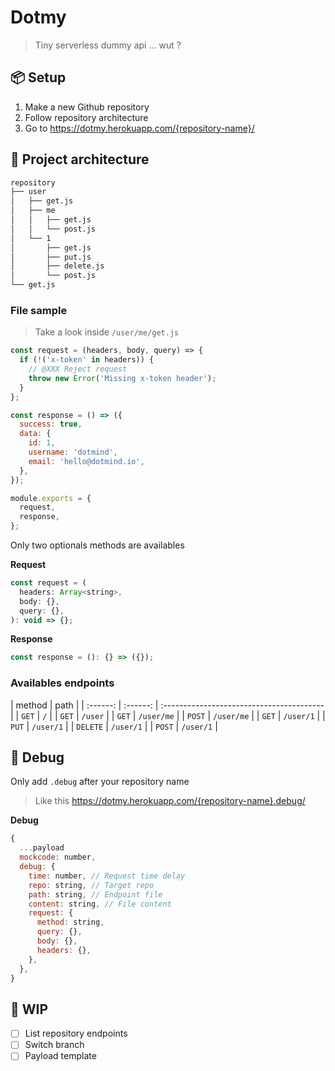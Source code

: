 # Dotmy

> Tiny serverless dummy api ... wut ?

## 📦 Setup

1. Make a new Github repository
2. Follow repository architecture
3. Go to https://dotmy.herokuapp.com/{repository-name}/

## 📁 Project architecture

```bash
repository
├── user
│   ├── get.js
│   ├── me
│   │   ├── get.js
│   │   └── post.js
│   └── 1
│       ├── get.js
│       ├── put.js
│       ├── delete.js
│       └── post.js
└── get.js
```

### File sample
> Take a look inside `/user/me/get.js`

```javascript
const request = (headers, body, query) => {
  if (!('x-token' in headers)) {
    // @XXX Reject request
    throw new Error('Missing x-token header');
  }
};

const response = () => ({
  success: true,
  data: {
    id: 1,
    username: 'dotmind',
    email: 'hello@dotmind.io',
  },
});

module.exports = {
  request,
  response,
};

```

Only two optionals methods are availables

**Request**

```javascript
const request = (
  headers: Array<string>,
  body: {},
  query: {},
): void => {};
```

**Response**

```javascript
const response = (): {} => ({});
```

### Availables endpoints

| method | path |
| :------: | :------: | :---------------------------------------- |
|  `GET`   |    `/`    |
|  `GET`   |    `/user`    |
|  `GET`   |    `/user/me`    |
|  `POST`   |    `/user/me`    |
|  `GET`   |    `/user/1`    |
|  `PUT`   |    `/user/1`    |
|  `DELETE`   |    `/user/1`    |
|  `POST`   |    `/user/1`    |

## 👾 Debug

Only add `.debug` after your repository name

> Like this https://dotmy.herokuapp.com/{repository-name}.debug/

**Debug**

```javascript
{
  ...payload
  mockcode: number,
  debug: {
    time: number, // Request time delay
    repo: string, // Target repo
    path: string, // Endpoint file
    content: string, // File content
    request: {
      method: string,
      query: {},
      body: {},
      headers: {},
    },
  },
}
```

## 🚧 WIP

- [ ] List repository endpoints
- [ ] Switch branch
- [ ] Payload template